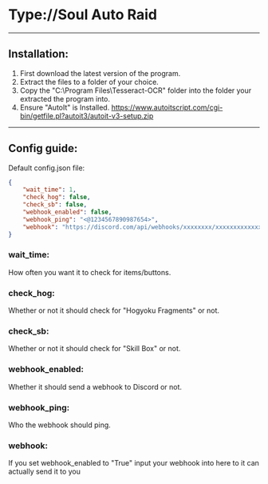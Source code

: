 # Type://Soul Auto Raid

-----------------------------------------------------------------------------------------------------------------------------------------------------------------------

## Installation:
1) First download the latest version of the program.
2) Extract the files to a folder of your choice.
3) Copy the "C:\Program Files\Tesseract-OCR" folder into the folder your extracted the program into.
4) Ensure "AutoIt" is Installed. https://www.autoitscript.com/cgi-bin/getfile.pl?autoit3/autoit-v3-setup.zip

-----------------------------------------------------------------------------------------------------------------------------------------------------------------------

## Config guide:

Default config.json file:
```json
{
    "wait_time": 1,
    "check_hog": false,
    "check_sb": false,
    "webhook_enabled": false,
    "webhook_ping": "<@1234567890987654>",
    "webhook": "https://discord.com/api/webhooks/xxxxxxxx/xxxxxxxxxxxxxx"
}
```

### wait_time:
How often you want it to check for items/buttons.

### check_hog:
Whether or not it should check for "Hogyoku Fragments" or not.

### check_sb:
Whether or not it should check for "Skill Box" or not.

### webhook_enabled:
Whether it should send a webhook to Discord or not.

### webhook_ping:
Who the webhook should ping.

### webhook:
If you set webhook_enabled to "True" input your webhook into here to it can actually send it to you
